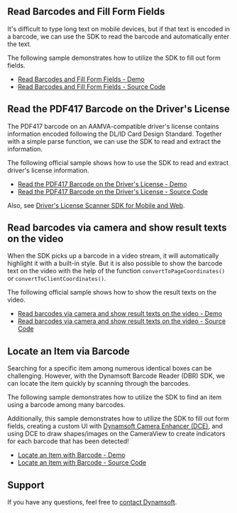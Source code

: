 ## Read Barcodes and Fill Form Fields

It's difficult to type long text on mobile devices, but if that text is encoded in a barcode, we can use the SDK to read the barcode and automatically enter the text.

The following sample demonstrates how to utilize the SDK to fill out form fields.

* <a target = "_blank" href="https://demo.dynamsoft.com/Samples/DBR/JS/foundational-api-samples/use-case/fill-a-form-with-barcode-reading.html">Read Barcodes and Fill Form Fields - Demo</a>
* <a target = "_blank" href="https://github.com/Dynamsoft/barcode-reader-javascript-samples/blob/main/foundational-api-samples/use-case/fill-a-form-with-barcode-reading.html">Read Barcodes and Fill Form Fields - Source Code</a>

## Read the PDF417 Barcode on the Driver's License

The PDF417 barcode on an AAMVA-compatible driver's license contains information encoded following the DL/ID Card Design Standard. Together with a simple parse function, we can use the SDK to read and extract the information.

The following official sample shows how to use the SDK to read and extract driver's license information.

* <a target = "_blank" href="https://demo.dynamsoft.com/Samples/DBR/JS/foundational-api-samples/use-case/read-a-drivers-license/index.html">Read the PDF417 Barcode on the Driver&apos;s License - Demo</a>
* <a target = "_blank" href="https://github.com/Dynamsoft/barcode-reader-javascript-samples/blob/main/foundational-api-samples/use-case/read-a-drivers-license/index.html">Read the PDF417 Barcode on the Driver&apos;s License - Source Code</a>

Also, see [Driver's License Scanner SDK for Mobile and Web](https://www.dynamsoft.com/use-cases/driver-license/).

## Read barcodes via camera and show result texts on the video

When the SDK picks up a barcode in a video stream, it will automatically highlight it with a built-in style. But it is also possible to show the barcode text on the video with the help of the function `convertToPageCoordinates()` or `convertToClientCoordinates()`.

The following official sample shows how to show the result texts on the video.

* <a target = "_blank" href="https://demo.dynamsoft.com/Samples/DBR/JS/foundational-api-samples/use-case/show-result-texts-on-the-video.html">Read barcodes via camera and show result texts on the video - Demo</a>
* <a target = "_blank" href="https://github.com/Dynamsoft/barcode-reader-javascript-samples/blob/main/foundational-api-samples/use-case/show-result-texts-on-the-video.html">Read barcodes via camera and show result texts on the video - Source Code</a>

## Locate an Item via Barcode

Searching for a specific item among numerous identical boxes can be challenging. However, with the Dynamsoft Barcode Reader (DBR) SDK, we can locate the item quickly by scanning through the barcodes.

The following sample demonstrates how to utilize the SDK to find an item using a barcode among many barcodes.

Additionally, this sample demonstrates how to utilize the SDK to fill out form fields, creating a custom UI with [Dynamsoft Camera Enhancer (DCE)](https://www.dynamsoft.com/camera-enhancer/docs/core/introduction/index.html), and using DCE to draw shapes/images on the CameraView to create indicators for each barcode that has been detected!

* <a target = "_blank" href="https://demo.dynamsoft.com/Samples/DBR/JS/foundational-api-samples/use-case/locate-an-item-with-barcode/index.html">Locate an Item with Barcode - Demo</a>
* <a target = "_blank" href="https://github.com/Dynamsoft/barcode-reader-javascript-samples/blob/main/foundational-api-samples/use-case/locate-an-item-with-barcode/index.html">Locate an Item with Barcode - Source Code</a>


## Support

If you have any questions, feel free to [contact Dynamsoft](https://www.dynamsoft.com/company/contact/).
